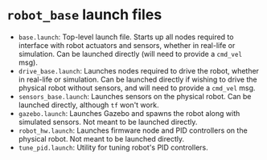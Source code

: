 # `robot_base` launch files

- `base.launch`: Top-level launch file. Starts up all nodes required to interface with robot actuators and sensors, whether in real-life or simulation. Can be launched directly (will need to provide a `cmd_vel` msg).
- `drive_base.launch`: Launches nodes required to drive the robot, whether in real-life or simulation. Can be launched directly if wishing to drive the physical robot without sensors, and will need to provide a `cmd_vel` msg.
- `sensors_base.launch`: Launches sensors on the physical robot. Can be launched directly, although `tf` won't work.
- `gazebo.launch`: Launches Gazebo and spawns the robot along with simulated sensors. Not meant to be launched directly.
- `robot_hw.launch`: Launches firmware node and PID controllers on the physical robot. Not meant to be launched directly.
- `tune_pid.launch`: Utility for tuning robot's PID controllers.

